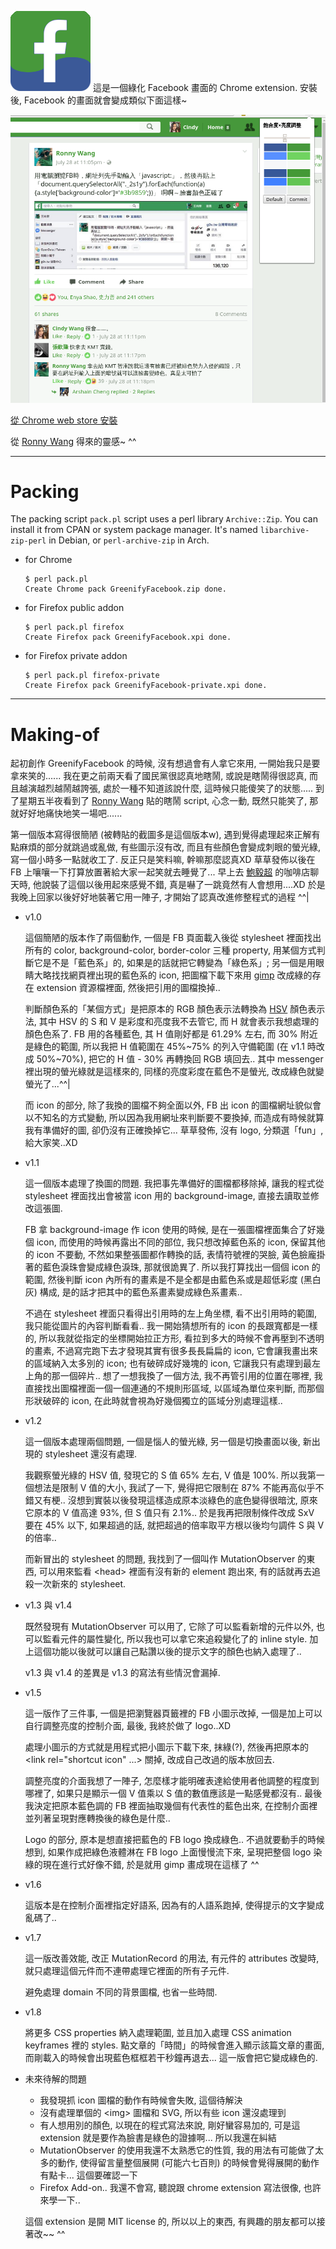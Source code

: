 ![icon](icon.png)
這是一個綠化 Facebook 畫面的 Chrome extension. 安裝後, Facebook 的畫面就會變成類似下面這樣~

![demo](demo.png)

[從 Chrome web store 安裝](https://chrome.google.com/webstore/detail/kiakheiecijiajkikjkajibfppjialoc/)

從 [Ronny Wang](https://www.facebook.com/ronny.wang.tw) 得來的靈感~ ^^

---

# Packing

The packing script `pack.pl` script uses a perl library `Archive::Zip`. You can install it from CPAN or system package manager. It's named `libarchive-zip-perl` in Debian, or `perl-archive-zip` in Arch.

  * for Chrome

    ```
    $ perl pack.pl
    Create Chrome pack GreenifyFacebook.zip done.
    ```

  * for Firefox public addon

    ```
    $ perl pack.pl firefox
    Create Firefox pack GreenifyFacebook.xpi done.
    ```

  * for Firefox private addon

    ```
    $ perl pack.pl firefox-private
    Create Firefox pack GreenifyFacebook-private.xpi done.
    ```

---

# Making-of

起初創作 GreenifyFacebook 的時候, 沒有想過會有人拿它來用, 一開始我只是要拿來笑的...... 我在更之前兩天看了國民黨很認真地瞎鬧, 或說是瞎鬧得很認真, 而且越演越烈越鬧越誇張, 處於一種不知道該說什麼, 這時候只能傻笑了的狀態..... 到了星期五半夜看到了 [Ronny Wang](https://www.facebook.com/ronny.wang.tw) 貼的瞎鬧 script, 心念一動, 既然只能笑了, 那就好好地痛快地笑一場吧......

第一個版本寫得很簡陋 (被轉貼的截圖多是這個版本w), 遇到覺得處理起來正解有點麻煩的部分就跳過或亂做, 有些圖示沒有改, 而且有些顏色會變成刺眼的螢光綠, 寫一個小時多一點就收工了. 反正只是笑料嘛, 幹嘛那麼認真XD 草草發佈以後在 FB 上嚷嚷一下打算放置著給大家一起笑就去睡覺了... 早上去 [鮑毅超](https://www.facebook.com/dropdavid) 的咖啡店聊天時, 他說裝了這個以後用起來感覺不錯, 真是嚇了一跳竟然有人會想用....XD 於是我晚上回家以後好好地裝著它用一陣子, 才開始了認真改進修整程式的過程 ^^|

  * v1.0

    這個簡陋的版本作了兩個動作, 一個是 FB 頁面載入後從 stylesheet 裡面找出所有的 color, background-color, border-color 三種 property, 用某個方式判斷它是不是「藍色系」的, 如果是的話就把它轉變為「綠色系」; 另一個是用眼睛大略找找網頁裡出現的藍色系的 icon, 把圖檔下載下來用 [gimp](https://www.gimp.org/) 改成綠的存在 extension 資源檔裡面, 然後把引用的圖檔換掉..

    判斷顏色系的「某個方式」是把原本的 RGB 顏色表示法轉換為 [HSV](https://en.wikipedia.org/wiki/HSL_and_HSV) 顏色表示法, 其中 HSV 的 S 和 V 是彩度和亮度我不去管它, 而 H 就會表示我想處理的顏色色系了. FB 用的各種藍色, 其 H 值剛好都是 61.29% 左右, 而 30% 附近是綠色的範圍, 所以我把 H 值範圍在 45%~75% 的列入守備範圍 (在 v1.1 時改成 50%~70%), 把它的 H 值 - 30% 再轉換回 RGB 填回去.. 其中 messenger 裡出現的螢光綠就是這樣來的, 同樣的亮度彩度在藍色不是螢光, 改成綠色就變螢光了...^^|

    而 icon 的部分, 除了我換的圖檔不夠全面以外, FB 出 icon 的圖檔網址貌似會以不知名的方式變動, 所以因為我用網址來判斷要不要換掉, 而造成有時候就算我有準備好的圖, 卻仍沒有正確換掉它...
    草草發佈, 沒有 logo, 分類選「fun」, 給大家笑..XD

  * v1.1

    這一個版本處理了換圖的問題. 我把事先準備好的圖檔都移除掉, 讓我的程式從 stylesheet 裡面找出會被當 icon 用的 background-image, 直接去讀取並修改這張圖.

    FB 拿 background-image 作 icon 使用的時候, 是在一張圖檔裡面集合了好幾個 icon, 而使用的時候再露出不同的部位, 我只想改掉藍色系的 icon, 保留其他的 icon 不要動, 不然如果整張圖都作轉換的話, 表情符號裡的哭臉, 黃色臉龐掛著的藍色淚珠會變成綠色淚珠, 那就很詭異了. 所以我打算找出一個個 icon 的範圍, 然後判斷 icon 內所有的畫素是不是全都是由藍色系或是超低彩度 (黑白灰) 構成, 是的話才把其中的藍色系畫素變成綠色系畫素..

    不過在 stylesheet 裡面只看得出引用時的左上角坐標, 看不出引用時的範圍, 我只能從圖片的內容判斷看看.. 我一開始猜想所有的 icon 的長跟寬都是一樣的, 所以我就從指定的坐標開始拉正方形, 看拉到多大的時候不會再壓到不透明的畫素, 不過寫完跑下去才發現其實有很多長長扁扁的 icon, 它會讓我畫出來的區域納入太多別的 icon; 也有破碎成好幾塊的 icon, 它讓我只有處理到最左上角的那一個碎片.. 想了一想我換了一個方法, 我不再管引用的位置在哪裡, 我直接找出圖檔裡面一個一個連通的不規則形區域, 以區域為單位來判斷, 而那個形狀破碎的 icon, 在此時就會視為好幾個獨立的區域分別處理這樣..

  * v1.2

    這一個版本處理兩個問題, 一個是惱人的螢光綠, 另一個是切換畫面以後, 新出現的 stylesheet 還沒有處理.

    我觀察螢光綠的 HSV 值, 發現它的 S 值 65% 左右, V 值是 100%. 所以我第一個想法是限制 V 值的大小, 我試了一下, 覺得把它限制在 87% 不能再高似乎不錯又有梗.. 沒想到實裝以後發現這樣造成原本淡綠色的底色變得很暗沈, 原來它原本的 V 值高達 93%, 但 S 值只有 2.1%.. 於是我再把限制條件改成 SxV 要在 45% 以下, 如果超過的話, 就把超過的倍率取平方根以後均勻調件 S 與 V 的倍率..

    而新冒出的 stylesheet 的問題, 我找到了一個叫作 MutationObserver 的東西, 可以用來監看 &lt;head&gt; 裡面有沒有新的 element 跑出來, 有的話就再去追殺一次新來的 stylesheet.

  * v1.3 與 v1.4

    既然發現有 MutationObserver 可以用了, 它除了可以監看新增的元件以外, 也可以監看元件的屬性變化, 所以我也可以拿它來追殺變化了的 inline style. 加上這個功能以後就可以讓自己點讚以後的提示文字的顏色也納入處理了..

    v1.3 與 v1.4 的差異是 v1.3 的寫法有些情況會漏掉.

  * v1.5

    這一版作了三件事, 一個是把瀏覽器頁籤裡的 FB 小圖示改掉, 一個是加上可以自行調整亮度的控制介面, 最後, 我終於做了 logo..XD

    處理小圖示的方式就是用程式把小圖示下載下來, 抹綠(?), 然後再把原本的 &lt;link rel="shortcut icon" ...&gt; 關掉, 改成自己改過的版本放回去.

    調整亮度的介面我想了一陣子, 怎麼樣才能明確表達給使用者他調整的程度到哪裡了, 如果只是顯示一個 V 值乘以 S 值的數值應該是一點感覺都沒有.. 最後我決定把原本藍色調的 FB 裡面抽取幾個有代表性的藍色出來, 在控制介面裡並列著呈現對應轉換後的綠色是什麼..

    Logo 的部分, 原本是想直接把藍色的 FB logo 換成綠色.. 不過就要動手的時候想到, 如果作成把綠色液體淋在 FB logo 上面慢慢流下來, 呈現把整個 logo 染綠的現在進行式好像不錯, 於是就用 gimp 畫成現在這樣了 ^^

  * v1.6

    這版本是在控制介面裡指定好語系, 因為有的人語系跑掉, 使得提示的文字變成亂碼了..

  * v1.7

    這一版改善效能, 改正 MutationRecord 的用法, 有元件的 attributes 改變時, 就只處理這個元件而不連帶處理它裡面的所有子元件.

    避免處理 domain 不同的背景圖檔, 也省一些時間.

  * v1.8

    將更多 CSS properties 納入處理範圍, 並且加入處理 CSS animation keyframes 裡的 styles. 點文章的「時間」的時候會進入顯示該篇文章的畫面, 而剛載入的時候會出現藍色框框若干秒鐘再退去... 這一版會把它變成綠色的.

  * 未來待解的問題

      - 我發現抓 icon 圖檔的動作有時候會失敗, 這個待解決
      - 沒有處理單個的 &lt;img&gt; 圖檔和 SVG, 所以有些 icon 還沒處理到
      - 有人想用別的顏色, 以現在的程式寫法來說, 剛好蠻容易加的, 可是這 extension 就是要作為臉書是綠色的證據啊... 所以我還在糾結
      - MutationObserver 的使用我還不太熟悉它的性質, 我的用法有可能做了太多的動作, 使得留言量整個展開 (可能六七百則) 的時候會覺得展開的動作有點卡... 這個要確認一下
      - Firefox Add-on.. 我還不會寫, 聽說跟 chrome extension 寫法很像, 也許來學一下..

    這個 extension 是開 MIT license 的, 所以以上的東西, 有興趣的朋友都可以接著改~~ ^^
